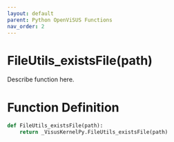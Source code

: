 ```yaml
---
layout: default
parent: Python OpenViSUS Functions
nav_order: 2
---
```


# FileUtils_existsFile(path)

Describe function here.

# Function Definition

```python
def FileUtils_existsFile(path):
    return _VisusKernelPy.FileUtils_existsFile(path)
```